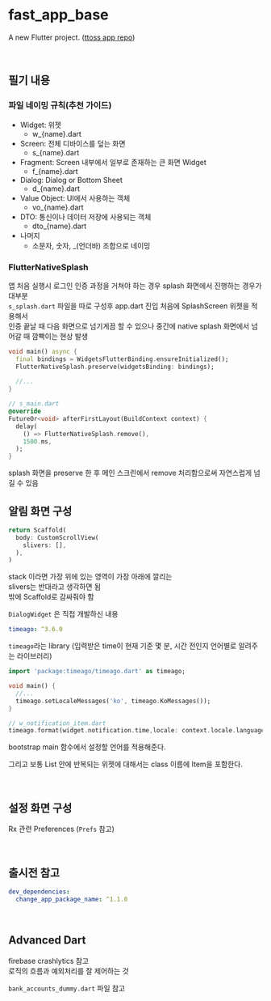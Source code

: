# fast_app_base

A new Flutter project.
([ttoss app repo](https://github.com/fastcampus-flutter/part3_chapter2_ttoss))

<br>

## 필기 내용

### 파일 네이밍 규칙(추천 가이드)

- Widget: 위젯
  - w_{name}.dart
- Screen: 전체 디바이스를 덮는 화면
  - s_{name}.dart
- Fragment: Screen 내부에서 일부로 존재하는 큰 화면 Widget
  - f_{name}.dart
- Dialog: Dialog or Bottom Sheet
  - d_{name}.dart
- Value Object: UI에서 사용하는 객체
  - vo_{name}.dart
- DTO: 통신이나 데이터 저장에 사용되는 객체
  - dto_{name}.dart
- 나머지
  - 소문자, 숫자, _(언더바) 조합으로 네이밍

### FlutterNativeSplash

앱 처음 실행시 로그인 인증 과정을 거쳐야 하는 경우 splash 화면에서 진행하는 경우가 대부분  
`s_splash.dart` 파일을 따로 구성후 app.dart 진입 처음에 SplashScreen 위젯을 적용해서  
인증 끝날 때 다음 화면으로 넘기게끔 할 수 있으나 중간에 native splash 화면에서 넘어갈 때 깜빡이는 현상 발생

```dart
void main() async {
  final bindings = WidgetsFlutterBinding.ensureInitialized();
  FlutterNativeSplash.preserve(widgetsBinding: bindings);
  
  //...
}

// s_main.dart
@override
FutureOr<void> afterFirstLayout(BuildContext context) {
  delay(
    () => FlutterNativeSplash.remove(),
    1500.ms,
  );
}
```
splash 화면을 preserve 한 후 메인 스크린에서 remove 처리함으로써 자연스럽게 넘길 수 있음

## 알림 화면 구성

```dart
return Scaffold(
  body: CustomScrollView(
    slivers: [],
  ),
)
```
stack 이라면 가장 위에 있는 영역이 가장 아래에 깔리는  
slivers는 반대라고 생각하면 됨  
밖에 Scaffold로 감싸줘야 함

`DialogWidget` 은 직접 개발하신 내용

```yaml
timeago: ^3.6.0
```
`timeago`라는 library (입력받은 time이 현재 기준 몇 분, 시간 전인지 언어별로 알려주는 라이브러리)
```dart
import 'package:timeago/timeago.dart' as timeago;

void main() {
  //...
  timeago.setLocaleMessages('ko', timeago.KoMessages());
}

// w_notification_item.dart
timeago.format(widget.notification.time,locale: context.locale.languageCode).text
```
bootstrap main 함수에서 설정할 언어를 적용해준다.


그리고 보통 List 안에 반복되는 위젯에 대해서는 class 이름에 Item을 포함한다.

<br>

## 설정 화면 구성

Rx 관련 Preferences (`Prefs` 참고)

<br>

## 출시전 참고

```yaml
dev_dependencies:
  change_app_package_name: ^1.1.0
```

<br>

## Advanced Dart

firebase crashlytics 참고  
로직의 흐름과 예외처리를 잘 제어하는 것

`bank_accounts_dummy.dart` 파일 참고
